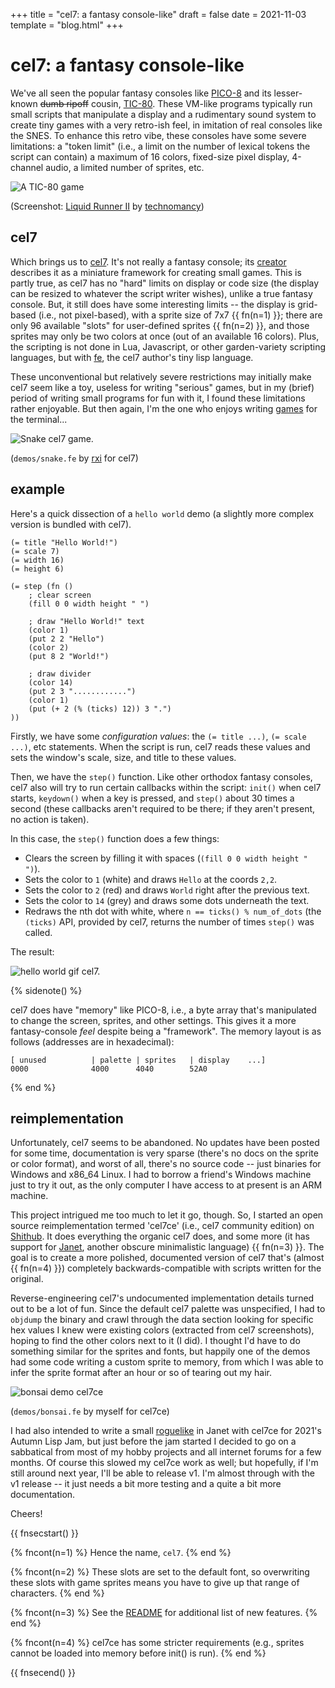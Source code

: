 +++
title = "cel7: a fantasy console-like"
draft = false
date = 2021-11-03
template = "blog.html"
+++

# cel7: a fantasy console-like

We've all seen the popular fantasy consoles like
[PICO-8](https://www.lexaloffle.com/pico-8.php) and its lesser-known ~~dumb
ripoff~~ cousin, [TIC-80](https://tic80.com/). These VM-like programs
typically run small scripts that manipulate a display and a rudimentary
sound system to create tiny games with a very retro-ish feel, in imitation
of real consoles like the SNES. To enhance this retro vibe, these consoles
have some severe limitations: a "token limit" (i.e., a limit on the number
of lexical tokens the script can contain) a maximum of 16 colors,
fixed-size pixel display, 4-channel audio, a limited number of sprites, etc.

![A TIC-80 game](/~kiedtl/images/cel7/tic80.png)

(Screenshot: [Liquid Runner
II](https://technomancy.itch.io/liquid-runner-ii) by
[technomancy](https://technomancy.itch.io))

## cel7

Which brings us to [cel7](https://rxi.itch.io/cel7). It's not really a fantasy
console; its [creator](https://github.com/rxi) describes it as a miniature
framework for creating small games. This is partly true, as cel7 has no "hard"
limits on display or code size (the display can be resized to whatever the
script writer wishes), unlike a true fantasy console. But, it still does have
some interesting limits -- the display is grid-based (i.e., not pixel-based),
with a sprite size of 7x7 {{ fn(n=1) }}; there are only 96 available "slots" for
user-defined sprites {{ fn(n=2) }}, and those sprites may only be two colors at
once (out of an available 16 colors).  Plus, the scripting is not done in Lua,
Javascript, or other garden-variety scripting languages, but with
[fe](https://github.com/rxi/fe), the cel7 author's tiny lisp language.

These unconventional but relatively severe restrictions may initially make cel7
seem like a toy, useless for writing "serious" games, but in my (brief) period
of writing small programs for fun with it, I found these limitations rather
enjoyable. But then again, I'm the one who enjoys writing
[games](/~kiedtl/blog/roguelike) for the terminal...

![Snake cel7 game.](/~kiedtl/images/cel7/snake.gif)

(`demos/snake.fe` by [rxi](https://github.com/rxi) for cel7)

## example

Here's a quick dissection of a `hello world` demo (a slightly more complex
version is bundled with cel7).

```
(= title "Hello World!")
(= scale 7)
(= width 16)
(= height 6)

(= step (fn ()
    ; clear screen
    (fill 0 0 width height " ")

    ; draw "Hello World!" text
    (color 1)
    (put 2 2 "Hello")
    (color 2)
    (put 8 2 "World!")

    ; draw divider
    (color 14)
    (put 2 3 "............")
    (color 1)
    (put (+ 2 (% (ticks) 12)) 3 ".")
))
```

Firstly, we have some *configuration values*: the `(= title ...)`, `(= scale
...)`, etc statements. When the script is run, cel7 reads these values and sets
the window's scale, size, and title to these values.

Then, we have the `step()` function. Like other orthodox fantasy consoles, cel7
also will try to run certain callbacks within the script: `init()` when cel7
starts, `keydown()` when a key is pressed, and `step()` about 30 times a second
(these callbacks aren't required to be there; if they aren't present, no action
is taken).

In this case, the `step()` function does a few things:

- Clears the screen by filling it with spaces (`(fill 0 0 width height " ")`).
- Sets the color to `1` (white) and draws `Hello` at the coords `2,2`.
- Sets the color to `2` (red) and draws `World` right after the previous text.
- Sets the color to `14` (grey) and draws some dots underneath the text.
- Redraws the nth dot with white, where `n == ticks() % num_of_dots` (the
  `(ticks)` API, provided by cel7, returns the number of times `step()` was
  called.

The result:

![hello world gif cel7.](/~kiedtl/images/cel7/hello.gif)

{% sidenote() %}

cel7 does have "memory" like PICO-8, i.e., a byte array that's manipulated to
change the screen, sprites, and other settings. This gives it a more
fantasy-console *feel* despite being a "framework". The memory layout is as
follows (addresses are in hexadecimal):

```
[ unused          | palette | sprites   | display    ...]
0000              4000      4040        52A0
```

{% end %}

## reimplementation

Unfortunately, cel7 seems to be abandoned. No updates have been posted for some
time, documentation is very sparse (there's no docs on the sprite or color
format), and worst of all, there's no source code -- just binaries for Windows
and x86_64 Linux. I had to borrow a friend's Windows machine just to try it out,
as the only computer I have access to at present is an ARM machine.

This project intrigued me too much to let it go, though. So, I started an open
source reimplementation termed 'cel7ce' (i.e., cel7 community edition) on
[Shithub](https://github.com/kiedtl/cel7ce). It does everything the organic cel7
does, and some more (it has support for [Janet](https://janet-lang.org), another
obscure minimalistic language) {{ fn(n=3) }}. The goal is to create a more
polished, documented version of cel7 that's (almost {{ fn(n=4) }}) completely
backwards-compatible with scripts written for the original.

Reverse-engineering cel7's undocumented implementation details turned out to be
a lot of fun. Since the default cel7 palette was unspecified, I had to `objdump`
the binary and crawl through the data section looking for specific hex values I
knew were existing colors (extracted from cel7 screenshots), hoping to find the
other colors next to it (I did). I thought I'd have to do something similar for
the sprites and fonts, but happily one of the demos had some code writing a
custom sprite to memory, from which I was able to infer the sprite format after
an hour or so of tearing out my hair.

![bonsai demo cel7ce](/~kiedtl/images/cel7/bonsai.gif)

(`demos/bonsai.fe` by myself for cel7ce)

I had also intended to write a small
[roguelike](https://github.com/kiedtl/vampyre) in Janet with cel7ce for
2021's Autumn Lisp Jam, but just before the jam started I decided to go on
a sabbatical from most of my hobby projects and all internet forums for a
few months. Of course this slowed my cel7ce work as well; but hopefully, if
I'm still around next year, I'll be able to release v1. I'm almost through
with the v1 release -- it just needs a bit more testing and a quite a bit
more documentation.

Cheers!

{{ fnsecstart() }}

{% fncont(n=1) %} Hence the name, `cel7`. {% end %}

{% fncont(n=2) %} These slots are set to the default font, so overwriting these
slots with game sprites means you have to give up that range of characters.
{% end %}

{% fncont(n=3) %} See the [README](https://github.com/kiedtl/cel7ce) for
additional list of new features. {% end %}

{% fncont(n=4) %} cel7ce has some stricter requirements (e.g., sprites cannot be
loaded into memory before init() is run). {% end %}

{{ fnsecend() }}
